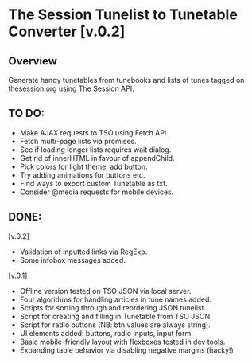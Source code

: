 The Session Tunelist to Tunetable Converter [v.0.2]
===================================================

## Overview

Generate handy tunetables from tunebooks and lists of 
tunes tagged on [thesession.org](https://thesession.org/) using [The Session API](https://thesession.org/api).

## TO DO:

- Make AJAX requests to TSO using Fetch API.
- Fetch multi-page lists via promises.
- See if loading longer lists requires wait dialog.
- Get rid of innerHTML in favour of appendChild.
- Pick colors for light theme, add button.
- Try adding animations for buttons etc.
- Find ways to export custom Tunetable as txt.
- Consider @media requests for mobile devices.

## DONE: 

[v.0.2]

+ Validation of inputted links via RegExp.
+ Some infobox messages added.

[v.0.1]

+ Offline version tested on TSO JSON via local server.
+ Four algorithms for handling articles in tune names added.
+ Scripts for sorting through and reordering JSON tunelist.
+ Script for creating and filling in Tunetable from TSO JSON.
+ Script for radio buttons (NB: btn values are always string).
+ UI elements added: buttons, radio inputs, input form.
+ Basic mobile-friendly layout with flexboxes tested in dev tools.
+ Expanding table behavior via disabling negative margins (hacky!)


